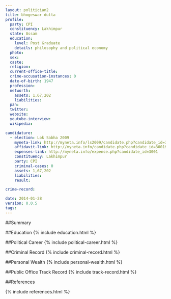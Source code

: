 ```yaml
---
layout: politician2
title: bhogeswar dutta
profile: 
  party: CPI
  constituency: Lakhimpur
  state: Assam
  education: 
    level: Post Graduate
    details: philosophy and political economy
  photo: 
  sex: 
  caste: 
  religion: 
  current-office-title: 
  crime-accusation-instances: 0
  date-of-birth: 1947
  profession: 
  networth: 
    assets: 1,67,202
    liabilities: 
  pan: 
  twitter: 
  website: 
  youtube-interview: 
  wikipedia: 

candidature: 
  - election: Lok Sabha 2009
    myneta-link: http://myneta.info/ls2009/candidate.php?candidate_id=3001
    affidavit-link: http://myneta.info/candidate.php?candidate_id=3001&scan=original
    expenses-link: http://myneta.info/expense.php?candidate_id=3001
    constituency: Lakhimpur 
    party: CPI
    criminal-cases: 0
    assets: 1,67,202
    liabilities: 
    result:  

crime-record: 

date: 2014-01-28
version: 0.0.5
tags: 
---
```

##Summary


##Education
{% include education.html %}


##Political Career
{% include political-career.html %}


##Criminal Record
{% include criminal-record.html %}


##Personal Wealth
{% include personal-wealth.html %}


##Public Office Track Record
{% include track-record.html %}


##References


{% include references.html %}